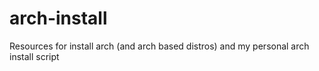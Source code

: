 # arch-install
Resources for install arch (and arch based distros) and my personal arch install script
